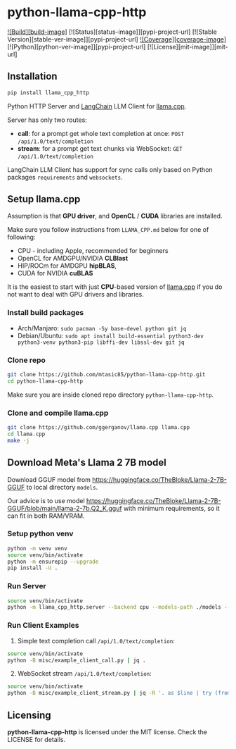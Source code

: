 # python-llama-cpp-http

[![Build][build-image]]()
[![Status][status-image]][pypi-project-url]
[![Stable Version][stable-ver-image]][pypi-project-url]
[![Coverage][coverage-image]]()
[![Python][python-ver-image]][pypi-project-url]
[![License][mit-image]][mit-url]

## Installation

```bash
pip install llama_cpp_http
```

Python HTTP Server and [LangChain](https://python.langchain.com) LLM Client for [llama.cpp](https://github.com/ggerganov/llama.cpp).

Server has only two routes:
- **call**: for a prompt get whole text completion at once: `POST` `/api/1.0/text/completion`
- **stream**: for a prompt get text chunks via WebSocket: `GET` `/api/1.0/text/completion`

LangChain LLM Client has support for sync calls only based on Python packages `requirements` and `websockets`.

## Setup llama.cpp

Assumption is that **GPU driver**, and **OpenCL** / **CUDA** libraries are installed.

Make sure you follow instructions from `LLAMA_CPP.md` below for one of following:
- CPU - including Apple, recommended for beginners
- OpenCL for AMDGPU/NVIDIA **CLBlast**
- HIP/ROCm for AMDGPU **hipBLAS**,
- CUDA for NVIDIA **cuBLAS**

It is the easiest to start with just **CPU**-based version of [llama.cpp](https://github.com/ggerganov/llama.cpp) if you do not want to deal with GPU drivers and libraries.

### Install build packages

- Arch/Manjaro: `sudo pacman -Sy base-devel python git jq`
- Debian/Ubuntu: `sudo apt install build-essential python3-dev python3-venv python3-pip libffi-dev libssl-dev git jq`

### Clone repo

```bash
git clone https://github.com/mtasic85/python-llama-cpp-http.git
cd python-llama-cpp-http
```

Make sure you are inside cloned repo directory `python-llama-cpp-http`.

### Clone and compile llama.cpp

```bash
git clone https://github.com/ggerganov/llama.cpp llama.cpp
cd llama.cpp
make -j
```

## Download Meta's Llama 2 7B model

Download GGUF model from https://huggingface.co/TheBloke/Llama-2-7B-GGUF to local directory `models`.

Our advice is to use model https://huggingface.co/TheBloke/Llama-2-7B-GGUF/blob/main/llama-2-7b.Q2_K.gguf with minimum requirements, so it can fit in both RAM/VRAM.

### Setup python venv

```bash
python -m venv venv
source venv/bin/activate
python -m ensurepip --upgrade
pip install -U .
```

### Run Server

```bash
source venv/bin/activate
python -m llama_cpp_http.server --backend cpu --models-path ./models --llama-cpp-path ./llama.cpp
```

### Run Client Examples

1) Simple text completion call `/api/1.0/text/completion`:

```bash
source venv/bin/activate
python -B misc/example_client_call.py | jq .
```

2) WebSocket stream `/api/1.0/text/completion`:

```bash
source venv/bin/activate
python -B misc/example_client_stream.py | jq -R '. as $line | try (fromjson) catch $line'
```

## Licensing

**python-llama-cpp-http** is licensed under the MIT license. Check the LICENSE for details.
